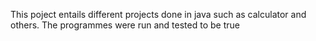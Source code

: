 This poject entails different projects done in java such as calculator and others.
The programmes were run and tested to be true
